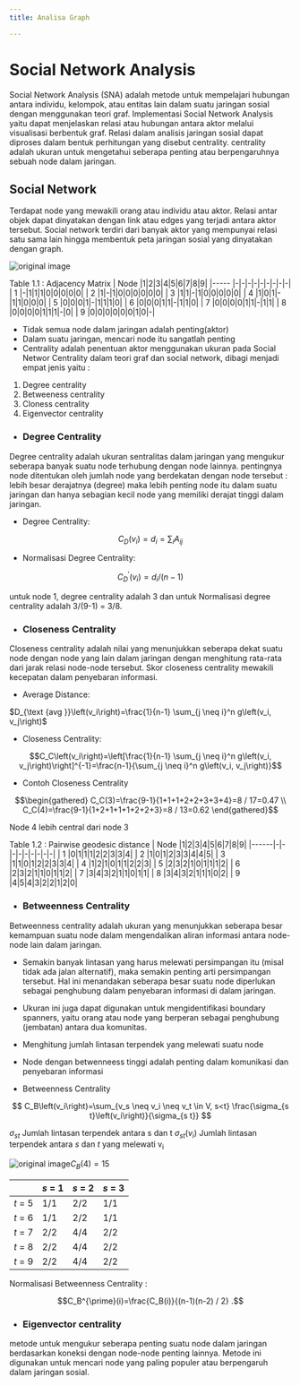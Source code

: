 ```yaml
---
title: Analisa Graph

---
```


# Social Network Analysis
Social Network Analysis (SNA) adalah metode untuk mempelajari  hubungan antara individu, kelompok, atau entitas lain dalam suatu jaringan sosial dengan menggunakan teori graf. Implementasi Social Network Analysis yaitu dapat menjelaskan relasi atau hubungan antara aktor melalui visualisasi berbentuk graf. Relasi dalam analisis jaringan sosial dapat diproses dalam bentuk perhitungan yang disebut centrality. centrality adalah ukuran untuk mengetahui seberapa penting atau berpengaruhnya sebuah node dalam jaringan.

## Social Network 
Terdapat node yang mewakili orang atau individu atau aktor. 
Relasi  antar objek  dapat dinyatakan dengan link atau edges yang terjadi antara aktor tersebut. Social network terdiri dari banyak aktor yang mempunyai relasi satu sama lain hingga membentuk peta jaringan sosial yang dinyatakan dengan graph.

![original image](https://cdn.mathpix.com/snip/images/2XgBue-ahlsabJv_kV0h96Nlm_emFcgFAkteEwcPeaY.original.fullsize.png)

Table 1.1 : Adjacency Matrix
| Node |1|2|3|4|5|6|7|8|9|
|----- |-|-|-|-|-|-|-|-|-|
|  1   |-|1|1|1|0|0|0|0|0|
|  2   |1|-|1|0|0|0|0|0|0|
|  3   |1|1|-|1|0|0|0|0|0|
|  4   |1|0|1|-|1|1|0|0|0|
|  5   |0|0|0|1|-|1|1|1|0|
|  6   |0|0|0|1|1|-|1|1|0|
|  7   |0|0|0|0|1|1|-|1|1|
|  8   |0|0|0|0|1|1|1|-|0|
|  9   |0|0|0|0|0|0|1|0|-|
* Tidak semua node dalam jaringan adalah penting(aktor)
* Dalam suatu jaringan, mencari node itu sangatlah penting
* Centrality adalah penentuan aktor menggunakan ukuran pada Social Networ Centrality dalam teori graf dan social network, dibagi menjadi empat jenis yaitu : 
1. Degree centrality
2. Betweeness centrality
3. Cloness centrality
4. Eigenvector centrality

* ### Degree Centrality
Degree centrality adalah ukuran sentralitas dalam jaringan yang mengukur seberapa banyak suatu node terhubung dengan node lainnya. 
pentingnya node ditentukan oleh jumlah node yang berdekatan dengan node tersebut : lebih besar derajatnya (degree) maka lebih penting node itu dalam suatu jaringan dan hanya sebagian kecil node yang memiliki derajat tinggi dalam jaringan.
* Degree Centrality:

$$C_D\left(v_i\right)=d_i=\sum_i A_{i j}$$

* Normalisasi Degree Centrality:

 $$C_D^{\prime}\left(v_i\right)=d_i /(n-1)$$

untuk node 1, degree centrality adalah 3 dan untuk Normalisasi degree centrality adalah 3/(9-1) = 3/8.

* ### Closeness Centrality
Closeness centrality adalah nilai yang menunjukkan seberapa dekat suatu node dengan node yang lain dalam jaringan dengan menghitung rata-rata dari jarak relasi node-node tersebut. Skor closeness centrality mewakili kecepatan dalam penyebaran informasi.
* Average Distance: 

 $D_{\text {avg }}\left(v_i\right)=\frac{1}{n-1} \sum_{j \neq i}^n g\left(v_i, v_j\right)$

*  Closeness Centrality:

$$C_C\left(v_i\right)=\left[\frac{1}{n-1} \sum_{j \neq i}^n g\left(v_i, v_j\right)\right]^{-1}=\frac{n-1}{\sum_{j \neq i}^n g\left(v_i, v_j\right)}$$


* Contoh Closeness Centrality

$$\begin{gathered}
C_C(3)=\frac{9-1}{1+1+1+2+2+3+3+4}=8 / 17=0.47 \\
C_C(4)=\frac{9-1}{1+2+1+1+1+2+2+3}=8 / 13=0.62
\end{gathered}$$

Node 4 lebih central dari node 3

Table 1.2 : Pairwise geodesic distance
| Node |1|2|3|4|5|6|7|8|9|
|------|-|-|-|-|-|-|-|-|-|
|  1   |0|1|1|1|2|2|3|3|4|
|  2   |1|0|1|2|3|3|4|4|5|
|  3   |1|1|0|1|2|2|3|3|4| 
|  4   |1|2|1|0|1|1|2|2|3|
|  5   |2|3|2|1|0|1|1|1|2|
|  6   |2|3|2|1|1|0|1|1|2|
|  7   |3|4|3|2|1|1|0|1|1|
|  8   |3|4|3|2|1|1|1|0|2|
|  9   |4|5|4|3|2|2|1|2|0|

* ### Betweenness Centrality
Betweenness centrality adalah ukuran yang menunjukkan seberapa besar kemampuan suatu node dalam mengendalikan aliran informasi antara node-node lain dalam jaringan.
* Semakin banyak lintasan yang harus melewati persimpangan itu (misal tidak ada jalan alternatif), maka semakin penting arti persimpangan tersebut. Hal ini menandakan seberapa besar suatu node diperlukan sebagai penghubung dalam penyebaran informasi di dalam jaringan.
* Ukuran ini juga dapat digunakan untuk mengidentifikasi boundary spanners, yaitu orang atau node yang berperan sebagai penghubung (jembatan) antara dua komunitas.

* Menghitung jumlah lintasan terpendek yang melewati suatu node
* Node dengan betwenneess tinggi adalah penting dalam komunikasi dan penyebaran informasi
* Betweenness Centrality

$$
C_B\left(v_i\right)=\sum_{v_s \neq v_i \neq v_t \in V, s<t} \frac{\sigma_{s t}\left(v_i\right)}{\sigma_{s t}}
$$

$\sigma_{s t}$ Jumlah lintasan terpendek antara s dan t 
$\sigma_{s t}\left(v_i\right)$ Jumlah lintasan terpendek antara $s$ dan $t$ yang melewati $\mathrm{v}_{\mathrm{i}}$

![original image](https://cdn.mathpix.com/snip/images/2XgBue-ahlsabJv_kV0h96Nlm_emFcgFAkteEwcPeaY.original.fullsize.png)$C_B(4)=15$


|  | *s* = 1 | *s* = 2 | *s* = 3 |
|--|-------- |-------- |-------- |
| *t* = 5 | 1/1 | 2/2 | 1/1 |
| *t* = 6 | 1/1 | 2/2 | 1/1 |
| *t* = 7 | 2/2 | 4/4 | 2/2 |
| *t* = 8 | 2/2 | 4/4 | 2/2 |
| *t* = 9 | 2/2 | 4/4 | 2/2 |

Normalisasi Betweenness Centrality :

$$C_B^{\prime}(i)=\frac{C_B(i)}{(n-1)(n-2) / 2} .$$

* ### Eigenvector centrality
metode untuk mengukur seberapa penting suatu node dalam jaringan berdasarkan koneksi dengan node-node penting lainnya. Metode ini digunakan untuk mencari node yang paling populer atau berpengaruh dalam jaringan sosial.



